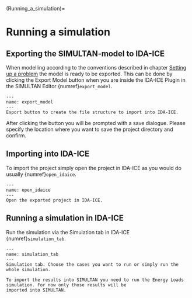 (Running_a_simulation)=

# Running a simulation

## Exporting the SIMULTAN-model to IDA-ICE

When modelling according to the conventions described in chapter [Setting up a problem](Setting_up_a_problem.md) the
model is ready to be exported. This can be done by clicking the Export Model button when you are inside the IDA-ICE
Plugin in the SIMULTAN Editor {numref}`export_model`.

```{figure} img/export_model.png
---
name: export_model
---
Export button to create the file structure to import into IDA-ICE.
```

After clicking the button you will be prompted with a save dialogue. Please specify the location where you want to
save the project directory and confirm.

## Importing into IDA-ICE

To import the project simply open the project in IDA-ICE as you would do usually {numref}`open_idaice`.

```{figure} img/open_idaice.png
---
name: open_idaice
---
Open the exported project in IDA-ICE.
```


## Running a simulation in IDA-ICE

Run the simulation via the Simulation tab in IDA-ICE {numref}`simulation_tab`. 

```{figure} img/simulation_tab.png
---
name: simulation_tab
---
Simulation tab. Choose the cases you want to run or simply run the whole simulation.
```

```{note}
To import the results into SIMULTAN you need to run the Energy Loads simulation. For now only those results will be 
imported into SIMULTAN. 
```